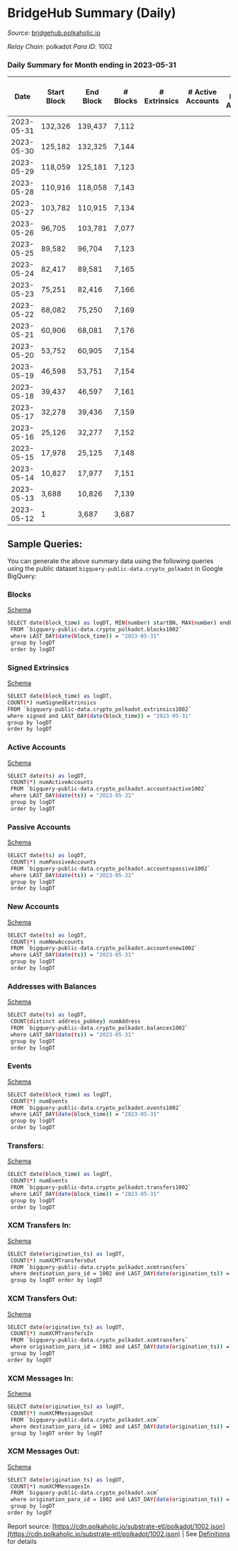 # BridgeHub Summary (Daily)

_Source_: [bridgehub.polkaholic.io](https://bridgehub.polkaholic.io)

*Relay Chain*: polkadot
*Para ID*: 1002



### Daily Summary for Month ending in 2023-05-31


| Date    | Start Block | End Block | # Blocks | # Extrinsics | # Active Accounts | # Passive Accounts | # New Accounts | # Addresses | # Events  | # Transfers ($USD) | # XCM Transfers In ($USD) | # XCM Transfers Out ($USD) | # XCM In | # XCM Out | Issues |
|---------|-------------|-----------|----------|--------------|-------------------|--------------------|----------------|-------------|-----------|--------------------|---------------------------|----------------------------|----------|-----------|--------|
| 2023-05-31 | 132,326 | 139,437 | 7,112 |  |  |  |  |  | 14,228 |   |   |   |  |  |  |
| 2023-05-30 | 125,182 | 132,325 | 7,144 |  |  |  |  |  | 14,292 |   |   |   |  |  |  |
| 2023-05-29 | 118,059 | 125,181 | 7,123 |  |  |  |  |  | 14,250 |   |   |   |  |  |  |
| 2023-05-28 | 110,916 | 118,058 | 7,143 |  |  |  |  |  | 14,290 |   |   |   |  |  |  |
| 2023-05-27 | 103,782 | 110,915 | 7,134 |  |  |  |  |  | 14,272 |   |   |   |  |  |  |
| 2023-05-26 | 96,705 | 103,781 | 7,077 |  |  |  |  |  | 14,158 |   |   |   |  |  |  |
| 2023-05-25 | 89,582 | 96,704 | 7,123 |  |  |  |  |  | 14,250 |   |   |   |  |  |  |
| 2023-05-24 | 82,417 | 89,581 | 7,165 |  |  |  |  |  | 14,334 |   |   |   |  |  |  |
| 2023-05-23 | 75,251 | 82,416 | 7,166 |  |  |  |  |  | 14,336 |   |   |   |  |  |  |
| 2023-05-22 | 68,082 | 75,250 | 7,169 |  |  |  |  |  | 14,342 |   |   |   |  |  |  |
| 2023-05-21 | 60,906 | 68,081 | 7,176 |  |  |  |  |  | 14,356 |   |   |   |  |  |  |
| 2023-05-20 | 53,752 | 60,905 | 7,154 |  |  |  |  |  | 14,312 |   |   |   |  |  |  |
| 2023-05-19 | 46,598 | 53,751 | 7,154 |  |  |  |  |  | 14,312 |   |   |   |  |  |  |
| 2023-05-18 | 39,437 | 46,597 | 7,161 |  |  |  |  |  | 14,326 |   |   |   |  |  |  |
| 2023-05-17 | 32,278 | 39,436 | 7,159 |  |  |  |  |  | 14,322 |   |   |   |  |  |  |
| 2023-05-16 | 25,126 | 32,277 | 7,152 |  |  |  |  |  | 14,308 |   |   |   |  |  |  |
| 2023-05-15 | 17,978 | 25,125 | 7,148 |  |  |  |  |  | 14,300 |   |   |   |  |  |  |
| 2023-05-14 | 10,827 | 17,977 | 7,151 |  |  |  |  |  | 14,305 |   |   |   |  |  |  |
| 2023-05-13 | 3,688 | 10,826 | 7,139 |  |  |  |  |  | 14,282 |   |   |   |  |  |  |
| 2023-05-12 | 1 | 3,687 | 3,687 |  |  |  |  |  | 7,376 |   |   |   |  |  |  |

## Sample Queries:
You can generate the above summary data using the following queries using the public dataset `bigquery-public-data.crypto_polkadot` in Google BigQuery:


### Blocks 

[Schema](https://github.com/colorfulnotion/substrate-etl/blob/main/schema/blocks.json)

```bash
SELECT date(block_time) as logDT, MIN(number) startBN, MAX(number) endBN, COUNT(*) numBlocks 
 FROM `bigquery-public-data.crypto_polkadot.blocks1002`  
 where LAST_DAY(date(block_time)) = "2023-05-31" 
 group by logDT 
 order by logDT
```

### Signed Extrinsics 

[Schema](https://github.com/colorfulnotion/substrate-etl/blob/main/schema/extrinsics.json)

```bash
SELECT date(block_time) as logDT, 
COUNT(*) numSignedExtrinsics 
FROM `bigquery-public-data.crypto_polkadot.extrinsics1002`  
where signed and LAST_DAY(date(block_time)) = "2023-05-31" 
group by logDT 
order by logDT
```

### Active Accounts 

[Schema](https://github.com/colorfulnotion/substrate-etl/blob/main/schema/accountsactive.json)

```bash
SELECT date(ts) as logDT, 
 COUNT(*) numActiveAccounts 
 FROM `bigquery-public-data.crypto_polkadot.accountsactive1002` 
 where LAST_DAY(date(ts)) = "2023-05-31" 
 group by logDT 
 order by logDT
```

### Passive Accounts 

[Schema](https://github.com/colorfulnotion/substrate-etl/blob/main/schema/accountspassive.json)

```bash
SELECT date(ts) as logDT, 
 COUNT(*) numPassiveAccounts 
 FROM `bigquery-public-data.crypto_polkadot.accountspassive1002` 
 where LAST_DAY(date(ts)) = "2023-05-31" 
 group by logDT 
 order by logDT
```

### New Accounts 

[Schema](https://github.com/colorfulnotion/substrate-etl/blob/main/schema/accountsnew.json)

```bash
SELECT date(ts) as logDT, 
 COUNT(*) numNewAccounts 
 FROM `bigquery-public-data.crypto_polkadot.accountsnew1002` 
 where LAST_DAY(date(ts)) = "2023-05-31" 
 group by logDT
 order by logDT
```

### Addresses with Balances 

[Schema](https://github.com/colorfulnotion/substrate-etl/blob/main/schema/balances.json)

```bash
SELECT date(ts) as logDT,
 COUNT(distinct address_pubkey) numAddress 
 FROM `bigquery-public-data.crypto_polkadot.balances1002` 
 where LAST_DAY(date(ts)) = "2023-05-31" 
 group by logDT 
 order by logDT
```

### Events 

[Schema](https://github.com/colorfulnotion/substrate-etl/blob/main/schema/events.json)

```bash
SELECT date(block_time) as logDT, 
 COUNT(*) numEvents 
 FROM `bigquery-public-data.crypto_polkadot.events1002` 
 where LAST_DAY(date(block_time)) = "2023-05-31" 
 group by logDT 
 order by logDT
```

### Transfers:

[Schema](https://github.com/colorfulnotion/substrate-etl/blob/main/schema/transfers.json)

```bash
SELECT date(block_time) as logDT, 
 COUNT(*) numEvents 
 FROM `bigquery-public-data.crypto_polkadot.transfers1002` 
 where LAST_DAY(date(block_time)) = "2023-05-31" 
 group by logDT 
 order by logDT
```

### XCM Transfers In: 

[Schema](https://github.com/colorfulnotion/substrate-etl/blob/main/schema/xcmtransfers.json)

```bash
SELECT date(origination_ts) as logDT, 
 COUNT(*) numXCMTransfersOut 
 FROM `bigquery-public-data.crypto_polkadot.xcmtransfers` 
 where destination_para_id = 1002 and LAST_DAY(date(origination_ts)) = "2023-05-31" 
 group by logDT order by logDT
```

### XCM Transfers Out: 

[Schema](https://github.com/colorfulnotion/substrate-etl/blob/main/schema/xcmtransfers.json)

```bash
SELECT date(origination_ts) as logDT, 
 COUNT(*) numXCMTransfersIn 
 FROM `bigquery-public-data.crypto_polkadot.xcmtransfers` 
 where origination_para_id = 1002 and LAST_DAY(date(origination_ts)) = "2023-05-31" 
 group by logDT 
order by logDT
```

### XCM Messages In: 

[Schema](https://github.com/colorfulnotion/substrate-etl/blob/main/schema/xcm.json)

```bash
SELECT date(origination_ts) as logDT, 
 COUNT(*) numXCMMessagesOut 
 FROM `bigquery-public-data.crypto_polkadot.xcm` 
 where destination_para_id = 1002 and LAST_DAY(date(origination_ts)) = "2023-05-31" 
 group by logDT order by logDT
```

### XCM Messages Out: 

[Schema](https://github.com/colorfulnotion/substrate-etl/blob/main/schema/xcm.json)

```bash
SELECT date(origination_ts) as logDT, 
 COUNT(*) numXCMMessagesIn 
 FROM `bigquery-public-data.crypto_polkadot.xcm` 
 where origination_para_id = 1002 and LAST_DAY(date(origination_ts)) = "2023-05-31" 
 group by logDT 
order by logDT
```


Report source: [https://cdn.polkaholic.io/substrate-etl/polkadot/1002.json](https://cdn.polkaholic.io/substrate-etl/polkadot/1002.json) | See [Definitions](/DEFINITIONS.md) for details
